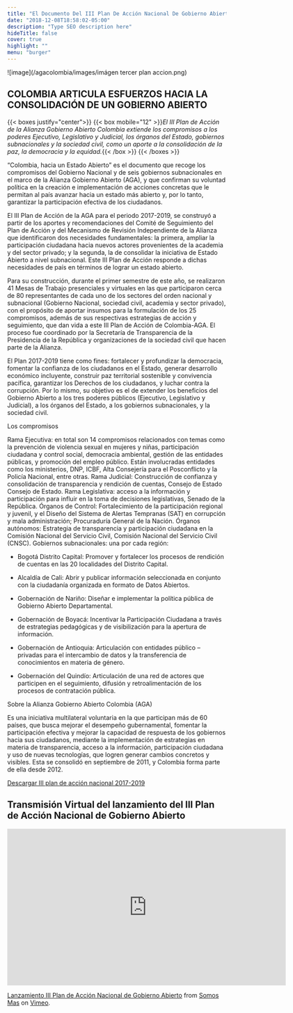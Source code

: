 ```yaml
---
title: "El Documento Del III Plan De Acción Nacional De Gobierno Abierto Está Listo"
date: "2018-12-08T18:58:02-05:00"
description: "Type SEO description here"
hideTitle: false
cover: true
highlight: ""
menu: "burger"
---
```

![image](/agacolombia/images/imágen tercer plan accion.png)

## COLOMBIA ARTICULA ESFUERZOS HACIA LA CONSOLIDACIÓN DE UN GOBIERNO ABIERTO 

{{< boxes justify="center">}}
{{< box mobile="12" >}}_El III Plan de Acción de la Alianza Gobierno Abierto Colombia extiende los compromisos a los poderes Ejecutivo, Legislativo y Judicial, los órganos del Estado, gobiernos subnacionales y la sociedad civil, como un aporte a la consolidación de la paz, la democracia y la equidad._{{< /box >}}
{{< /boxes >}}

“Colombia, hacia un Estado Abierto” es el documento que recoge los compromisos del Gobierno Nacional y de seis gobiernos subnacionales en el marco de la Alianza Gobierno Abierto (AGA), y que confirman su voluntad política en la creación e implementación de acciones concretas que le permitan al país avanzar hacia un estado más abierto y, por lo tanto, garantizar la participación efectiva de los ciudadanos.

 

El III Plan de Acción de la AGA para el periodo 2017-2019, se construyó a partir de los aportes y recomendaciones del Comité de Seguimiento del Plan de Acción y del Mecanismo de Revisión Independiente de la Alianza que identificaron dos necesidades fundamentales: la primera, ampliar la participación ciudadana hacia nuevos actores provenientes de la academia y del sector privado; y la segunda, la de consolidar la iniciativa de Estado Abierto a nivel subnacional. Este III Plan de Acción responde a dichas necesidades de país en términos de lograr un estado abierto.

 

Para su construcción, durante el primer semestre de este año, se realizaron 41 Mesas de Trabajo presenciales y virtuales en las que participaron cerca de 80 representantes de cada uno de los sectores del orden nacional y subnacional (Gobierno Nacional, sociedad civil, academia y sector privado), con el propósito de aportar insumos para la formulación de los 25 compromisos, además de sus respectivas estrategias de acción y seguimiento, que dan vida a este III Plan de Acción de Colombia-AGA. El proceso fue coordinado por la Secretaría de Transparencia de la Presidencia de la República y organizaciones de la sociedad civil que hacen parte de la Alianza.

 

El Plan 2017-2019 tiene como fines: fortalecer y profundizar la democracia, fomentar la confianza de los ciudadanos en el Estado, generar desarrollo económico incluyente, construir paz territorial sostenible y convivencia pacífica, garantizar los Derechos de los ciudadanos, y luchar contra la corrupción. Por lo mismo, su objetivo es el de extender los beneficios del Gobierno Abierto a los tres poderes públicos (Ejecutivo, Legislativo y Judicial), a los órganos del Estado, a los gobiernos subnacionales, y la sociedad civil.

 

Los compromisos

Rama Ejecutiva: en total son 14 compromisos relacionados con temas como la prevención de violencia sexual en mujeres y niñas, participación ciudadana y control social, democracia ambiental, gestión de las entidades públicas, y promoción del empleo público. Están involucradas entidades como los ministerios, DNP, ICBF, Alta Consejería para el Posconflicto y la Policía Nacional, entre otras. 
Rama Judicial: Construcción de confianza y consolidación de transparencia y rendición de cuentas, Consejo de Estado Consejo de Estado.
Rama Legislativa: acceso a la información y participación para influir en la toma de decisiones legislativas, Senado de la República.
Órganos de Control: Fortalecimiento de la participación regional y juvenil, y el Diseño del Sistema de Alertas Tempranas (SAT) en corrupción y mala administración; Procuraduría General de la Nación.
Órganos autónomos: Estrategia de transparencia y participación ciudadana en la Comisión Nacional del Servicio Civil, Comisión Nacional del Servicio Civil (CNSC).
Gobiernos subnacionales: una por cada región:
- Bogotá Distrito Capital: Promover y fortalecer los procesos de rendición de cuentas en las 20 localidades del Distrito Capital.

- Alcaldía de Cali: Abrir y publicar información seleccionada en conjunto con la ciudadanía organizada en formato de Datos Abiertos.

- Gobernación de Nariño: Diseñar e implementar la política pública de Gobierno Abierto Departamental.

- Gobernación de Boyacá: Incentivar la Participación Ciudadana a través de estrategias pedagógicas y de visibilización para la apertura de información.

- Gobernación de Antioquia: Articulación con entidades público – privadas para el intercambio de datos y la transferencia de conocimientos en materia de género.

- Gobernación del Quindío: Articulación de una red de actores que participen en el seguimiento, difusión y retroalimentación de los procesos de contratación pública.

 

Sobre la Alianza Gobierno Abierto Colombia (AGA)

Es una iniciativa multilateral voluntaria en la que participan más de 60 países, que busca mejorar el desempeño gubernamental, fomentar la participación efectiva y mejorar la capacidad de respuesta de los gobiernos hacia sus ciudadanos, mediante la implementación de estrategias en materia de transparencia, acceso a la información, participación ciudadana y uso de nuevas tecnologías, que logren generar cambios concretos y visibles. Esta se consolidó en septiembre de 2011, y Colombia forma parte de ella desde 2012.


[Descargar III plan de acción nacional 2017-2019](https://somosmas.org/aga/docs/III-Plan-Colombia_GobAb.pdf)

## Transmisión Virtual del lanzamiento del III Plan de Acción Nacional de Gobierno Abierto

<iframe src="https://player.vimeo.com/video/235058375?title=0&byline=0&portrait=0" width="640" height="360" frameborder="0" webkitallowfullscreen mozallowfullscreen allowfullscreen></iframe>
<p><a href="https://vimeo.com/235058375">Lanzamiento III Plan de Acci&oacute;n Nacional de Gobierno Abierto</a> from <a href="https://vimeo.com/somosmas">Somos Mas</a> on <a href="https://vimeo.com">Vimeo</a>.</p>